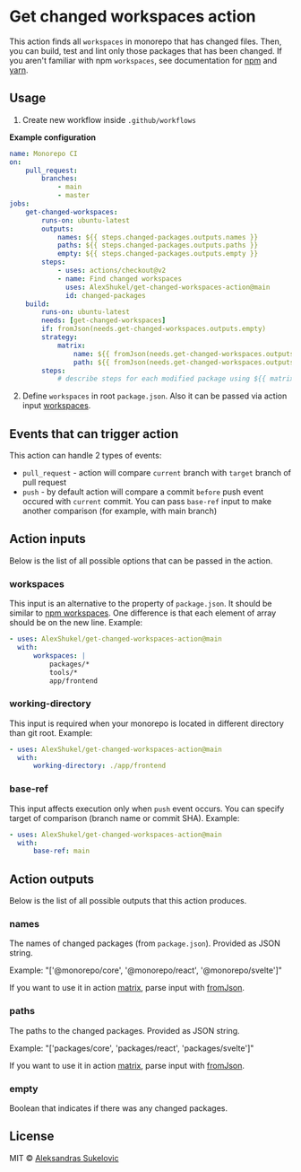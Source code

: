 # Get changed workspaces action

This action finds all `workspaces` in monorepo that has changed files. Then, you can build, test and lint only those packages that has been changed. If you aren't familiar with npm `workspaces`, see documentation for [npm](https://docs.npmjs.com/cli/v7/using-npm/workspaces) and [yarn](https://yarnpkg.com/features/workspaces).

## Usage

1. Create new workflow inside `.github/workflows`

**Example configuration**

```yml
name: Monorepo CI
on:
    pull_request:
        branches:
            - main
            - master
jobs:
    get-changed-workspaces:
        runs-on: ubuntu-latest
        outputs:
            names: ${{ steps.changed-packages.outputs.names }}
            paths: ${{ steps.changed-packages.outputs.paths }}
            empty: ${{ steps.changed-packages.outputs.empty }}
        steps:
            - uses: actions/checkout@v2
            - name: Find changed workspaces
              uses: AlexShukel/get-changed-workspaces-action@main
              id: changed-packages
    build:
        runs-on: ubuntu-latest
        needs: [get-changed-workspaces]
        if: fromJson(needs.get-changed-workspaces.outputs.empty)
        strategy:
            matrix:
                name: ${{ fromJson(needs.get-changed-workspaces.outputs.names) }}
                path: ${{ fromJson(needs.get-changed-workspaces.outputs.paths) }}
        steps:
            # describe steps for each modified package using ${{ matrix.name }} and ${{ matrix.path }}
```

2. Define `workspaces` in root `package.json`. Also it can be passed via action input [workspaces](#workspaces).

## Events that can trigger action

This action can handle 2 types of events:

-   `pull_request` - action will compare `current` branch with `target` branch of pull request
-   `push` - by default action will compare a commit `before` push event occured with `current` commit. You can pass `base-ref` input to make another comparison (for example, with main branch)

## Action inputs

Below is the list of all possible options that can be passed in the action.

### workspaces

This input is an alternative to the property of `package.json`. It should be similar to [npm workspaces](https://docs.npmjs.com/cli/v7/using-npm/workspaces#defining-workspaces). One difference is that each element of array should be on the new line.
Example:

```yml
- uses: AlexShukel/get-changed-workspaces-action@main
  with:
      workspaces: |
          packages/*
          tools/*
          app/frontend
```

### working-directory

This input is required when your monorepo is located in different directory than git root.
Example:

```yml
- uses: AlexShukel/get-changed-workspaces-action@main
  with:
      working-directory: ./app/frontend
```

### base-ref

This input affects execution only when `push` event occurs. You can specify target of comparison (branch name or commit SHA).
Example:

```yml
- uses: AlexShukel/get-changed-workspaces-action@main
  with:
      base-ref: main
```

## Action outputs

Below is the list of all possible outputs that this action produces.

### names

The names of changed packages (from `package.json`). Provided as JSON string.

Example: "['@monorepo/core', '@monorepo/react', '@monorepo/svelte']"

If you want to use it in action [matrix](https://docs.github.com/en/actions/learn-github-actions/workflow-syntax-for-github-actions#jobsjob_idstrategymatrix), parse input with [fromJson](https://docs.github.com/en/actions/learn-github-actions/expressions#fromjson).

### paths

The paths to the changed packages. Provided as JSON string.

Example: "['packages/core', 'packages/react', 'packages/svelte']"

If you want to use it in action [matrix](https://docs.github.com/en/actions/learn-github-actions/workflow-syntax-for-github-actions#jobsjob_idstrategymatrix), parse input with [fromJson](https://docs.github.com/en/actions/learn-github-actions/expressions#fromjson).

### empty

Boolean that indicates if there was any changed packages.

## License

MIT © [Aleksandras Sukelovic](https://github.com/AlexShukel)
